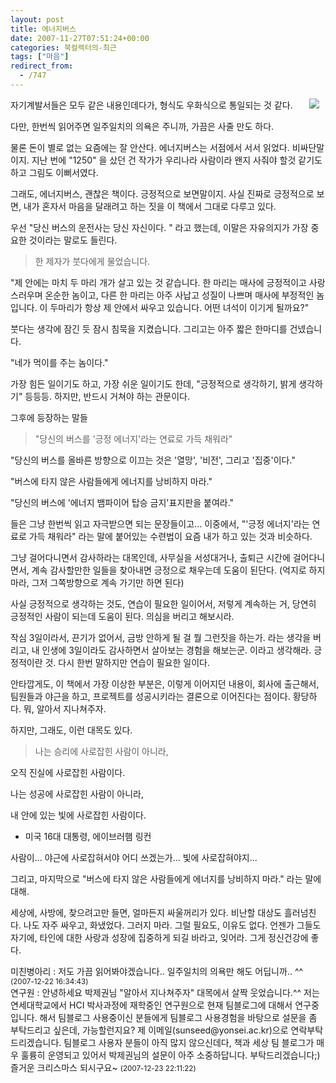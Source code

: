 ```yaml
---
layout: post
title: 에너지버스
date: 2007-11-27T07:51:24+00:00
categories: 북컬렉터의-최근
tags: ["마음"]
redirect_from:
  - /747
---
```


<a href="http://www.aladdin.co.kr/shop/wproduct.aspx?ISBN=8995881658&amp;ttbkey=ttbjinto1216001&amp;copyPaper=1"><img src="http://image.aladdin.co.kr/coveretc/book/covermini/8995881658_1.jpg" align=right hspace=10 /></a>

자기계발서들은 모두 같은 내용인데다가, 형식도 우화식으로 통일되는 것 같다.

다만, 한번씩 읽어주면 일주일치의 의욕은 주니까, 가끔은 사줄 만도 하다.

물론 돈이 별로 없는 요즘에는 잘 안산다. 에너지버스는 서점에서 서서 읽었다. 비싸단말이지. 지난 번에 "1250" 을 샀던 건 작가가 우리나라 사람이라 왠지 사줘야 할것 같기도 하고 그림도 이뻐서였다.

그래도, 에너지버스, 괜찮은 책이다. 긍정적으로 보면말이지. 사실 진짜로 긍정적으로 보면, 내가 혼자서 마음을 달래려고 하는 짓을 이 책에서 그대로 다루고 있다.

우선 "당신 버스의 운전사는 당신 자신이다. " 라고 했는데, 이말은 자유의지가 가장 중요한 것이라는 말로도 들린다.

> 한 제자가 붓다에게 물었습니다.

"제 안에는 마치 두 마리 개가 살고 있는 것 같습니다. 한 마리는 매사에 긍정적이고 사랑스러우며 온순한 놈이고, 다른 한 마리는 아주 사납고 성질이 나쁘며 매사에 부정적인 놈입니다. 이 두마리가 항상 제 안에서 싸우고 있습니다. 어떤 녀석이 이기게 될까요?"

붓다는 생각에 잠긴 듯 잠시 침묵을 지켰습니다. 그리고는 아주 짧은 한마디를 건넸습니다.

"네가 먹이를 주는 놈이다."

가장 힘든 일이기도 하고, 가장 쉬운 일이기도 한데, "긍정적으로 생각하기, 밝게 생각하기" 등등등. 하지만, 반드시 거쳐야 하는 관문이다.

그후에 등장하는 말들

> "당신의 버스를 '긍정 에너지'라는 연료로 가득 채워라"

"당신의 버스를 올바른 방향으로 이끄는 것은 '열망', '비전', 그리고 '집중'이다."

"버스에 타지 않은 사람들에게 에너지를 낭비하지 마라."

"당신의 버스에 '에너지 뱀파이어 탑승 금지'표지판을 붙여라."

들은 그냥 한번씩 읽고 자극받으면 되는 문장들이고... 이중에서, "'긍정 에너지'라는 연료로 가득 채워라" 라는 말에 붙어있는 수련법이 요즘 내가 하고 있는 것과 비슷하다.

그냥 걸어다니면서 감사하라는 대목인데, 사무실을 서성대거나, 출퇴근 시간에 걸어다니면서, 계속 감사할만한 일들을 찾아내면 긍정으로 채우는데 도움이 된단다. (억지로 하지 마라, 그저 그쪽방향으로 계속 가기만 하면 된다)

사실 긍정적으로 생각하는 것도, 연습이 필요한 일이어서, 저렇게 계속하는 거, 당연히 긍정적인 사람이 되는데 도움이 된다. 의심을 버리고 해보시라.

작심 3일이라서, 끈기가 없어서, 금방 안하게 될 걸 뭘 그런짓을 하는가. 라는 생각을 버리고, 내 인생에 3일이라도 감사하면서 살아보는 경험을 해보는군. 이라고 생각해라. 긍정적이란 것. 다시 한번 말하지만 연습이 필요한 일이다.

안타깝게도, 이 책에서 가장 이상한 부분은, 이렇게 이어지던 내용이, 회사에 출근해서, 팀원들과 야근을 하고, 프로젝트를 성공시키라는 결론으로 이어진다는 점이다. 황당하다. 뭐, 알아서 지나쳐주자.

하지만, 그래도, 이런 대목도 있다.

> 나는 승리에 사로잡힌 사람이 아니라,

오직 진실에 사로잡힌 사람이다.

나는 성공에 사로잡힌 사람이 아니라,

내 안에 있는 빛에 사로잡힌 사람이다.

- 미국 16대 대통령, 에이브러햄 링컨

사람이... 야근에 사로잡혀서야 어디 쓰겠는가... 빛에 사로잡혀야지...

그리고, 마지막으로 "버스에 타지 않은 사람들에게 에너지를 낭비하지 마라." 라는 말에 대해.

세상에, 사방에, 찾으려고만 들면, 얼마든지 싸울꺼리가 있다. 비난할 대상도 흘러넘친다. 나도 자주 싸우고, 화냈었다. 그러지 마라. 그럴 필요도, 이유도 없다. 언젠가 그들도 자기에, 타인에 대한 사랑과 성장에 집중하게 되길 바라고, 잊어라. 그게 정신건강에 좋다.
<div id=comments>
<div class=comment>
<!--- cmt:1125 --->
<!--- mail: --->
<!--- parent:0 --->
미친병아리 : 
저도 가끔 읽어봐야겠습니다.. 일주일치의 의욕만 해도 어딥니까.. ^^
 <small>(2007-12-22 16:34:43)</small>
</div>
<div class=comment>
<!--- cmt:1126 --->
<!--- mail: --->
<!--- parent:0 --->
연구원 : 
안녕하세요 박제권님
"알아서 지나쳐주자" 대목에서 살짝 웃었습니다.^^ 
저는 연세대학교에서 HCI 박사과정에 재학중인 연구원으로 현재 팀블로그에 대해서 연구중입니다. 해서 팀블로그 사용중이신 분들에게 팀블로그 사용경험을 바탕으로 설문을 좀 부탁드리고 싶은데, 가능할런지요? 제 이메일(sunseed@yonsei.ac.kr)으로 연락부탁드리겠습니다. 팀블로그 사용자 분들이 아직 많지 않으신데다, 책과 세상 팀 블로그가 매우 훌륭히 운영되고 있어서 박제권님의 설문이 아주 소중하답니다. 부탁드리겠습니다;) 즐거운 크리스마스 되시구요~
 <small>(2007-12-23 22:11:22)</small>
</div>
</div>
